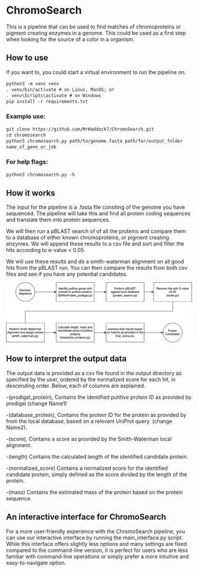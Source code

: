 # ChromoSearch

This is a pipeline that can be used to find matches of chromoproteins or pigment creating enzymes in a genome. This could be used as a first step when looking for the source of a color in a organism.

## How to use

If you want to, you could start a virtual environment to run the pipeline on.

```
python3 -m venv venv
. venv/bin/activate # on Linux, MacOS; or
. venv\Scripts\activate # on Windows
pip install -r requirements.txt
```

### Example use:

```
git clone https://github.com/MrHaddock7/ChromoSearch.git
cd chromosearch
python3 chromosearch.py path/to/genome.fasta path/for/output_folder name_of_gene_or_job
```

### For help flags:

```
python3 chromosearch.py -h
```

## How it works

The input for the pipeline is a .fasta file consiting of the genome you have sequenced. The pipeline will take this and find all protein coding sequences and translate them into protein sequences.

We will then run a pBLAST search of of all the proteins and compare them to a database of either known chromoproteins, or pigment creating enzymes. We will append these results to a csv file and sort and filter the hits according to e-value < 0.05.

We will use these results and do a smith-waterman alignment on all good hits from the pBLAST run. You can then compare the results from both csv files and see if you have any potential candidates.

![Visualisation of pipeline](pictures/second_edition_flow_chart_main.svg)

## How to interpret the output data

The output data is provided as a csv file found in the output directory as specified by the user, ordered by the normalized score for each hit, in descending order. Below, each of columns are explained.

-(prodigal_protein), Contains the identified putitive protein ID as provided by prodigal (change Name1) 

-(database_protein), Contains the protein ID for the protein as provided by from the local database, based on a relevant UniProt query. (change Name2).

-(score), Contains a score as provided by the Smith-Waterman local alignment.

-(length) Contains the calculated length of the identified candidate protein.

-(normalized_score) Contains a normalized score for the identified candidate protein, simply defined as the score divided by the length of the protein. 

-(mass) Contains the estimated mass of the protein based on the protein sequence.

## An interactive interface for ChromoSearch

For a more user-friendly experience with the ChromoSearch pipeline, you can use our interactive interface by running the main_interface.py script. While this interface offers slightly less options and many settings are fixed compared to the command-line version, it is perfect for users who are less familiar with command-line operations or simply prefer a more intuitive and easy-to-navigate option. 
